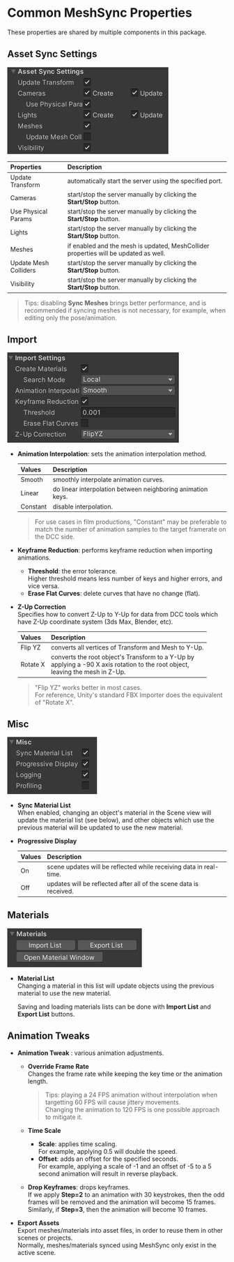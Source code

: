 # Common MeshSync Properties

These properties are shared by multiple components in this package.

## Asset Sync Settings

![Menu](images/MeshSyncAssetSyncProperties.png)

|**Properties** |**Description** |
|:---       |:---|
| Update Transform      | automatically start the server using the specified port.|
| Cameras               | start/stop the server manually by clicking the **Start/Stop** button.|
| Use Physical Params   | start/stop the server manually by clicking the **Start/Stop** button.|
| Lights                | start/stop the server manually by clicking the **Start/Stop** button.|
| Meshes                | if enabled and the mesh is updated, MeshCollider properties will be updated as well.|
| Update Mesh Colliders | start/stop the server manually by clicking the **Start/Stop** button.|
| Visibility            | start/stop the server manually by clicking the **Start/Stop** button.|

> Tips: disabling **Sync Meshes** brings better performance, and is recommended if syncing meshes is not necessary, 
> for example, when editing only the pose/animation.

## Import 
   
![Menu](images/MeshSyncImportProperties.png)

- **Animation Interpolation**: sets the animation interpolation method.   

  |**Values** |**Description** |
  |:---       |:---|
  | Smooth    | smoothly interpolate animation curves.|
  | Linear    | do linear interpolation between neighboring animation keys.|
  | Constant  | disable interpolation.|

  > For use cases in film productions, "Constant" may be preferable to match 
  > the number of animation samples to the target framerate on the DCC side.


- **Keyframe Reduction**: performs keyframe reduction when importing animations.  
  - **Threshold**: the error tolerance.   
    Higher threshold means less number of keys and higher errors, and vice versa.   
  - **Erase Flat Curves**: delete curves that have no change (flat).
  
- **Z-Up Correction**  
  Specifies how to convert Z-Up to Y-Up for data from DCC tools 
  which have Z-Up coordinate system (3ds Max, Blender, etc).

  |**Values** |**Description** |
  |:---       |:---|
  | Flip YZ   | converts all vertices of Transform and Mesh to Y-Up.|
  | Rotate X  | converts the root object's Transform to a Y-Up by <br/>applying a -90 X axis rotation to the root object, <br/> leaving the mesh in Z-Up.|

  > "Flip YZ" works better in most cases.   
  > For reference, Unity's standard FBX Importer does the equivalent of "Rotate X".

## Misc 
   
![Menu](images/MeshSyncMiscProperties.png)

- **Sync Material List**  
  When enabled, changing an object's material in the Scene view will update the material list (see below),
  and other objects which use the previous material will be updated to use the new material.

- **Progressive Display**  

  |**Values** |**Description** |
  |:---       |:---|
  | On        | scene updates will be reflected while receiving data in real-time.|
  | Off       | updates will be reflected after all of the scene data is received.|

## Materials 
   
![Menu](images/MeshSyncMaterialsProperties.png)

- **Material List**  
  Changing a material in this list will update objects using the previous material 
  to use the new material.

  Saving and loading materials lists can be done with **Import List** and **Export List** buttons.   

## Animation Tweaks 

- **Animation Tweak** : various animation adjustments.
  - **Override Frame Rate**    
    Changes the frame rate while keeping the key time or the animation length.    

    > Tips: playing a 24 FPS animation without interpolation when targetting 60 FPS will cause jittery movements.   
    > Changing the animation to 120 FPS is one possible approach to mitigate it. 
     
  - **Time Scale**       
    - **Scale**: applies time scaling.   
      For example, applying 0.5 will double the speed.  
    - **Offset**: adds an offset for the specified seconds.    
       For example, applying a scale of -1 and an offset of -5 to a 5 second animation will result in reverse playback.    
  - **Drop Keyframes**: drops keyframes.   
    If we apply **Step=2** to an animation with 30 keystrokes, then the odd frames will be removed and the animation will become 15 frames.   
    Similarly, if **Step=3**, then the animation will become 10 frames.
  
- **Export Assets**  
  Export meshes/materials into asset files, in order to reuse them in other scenes or projects.  
  Normally, meshes/materials synced using MeshSync only exist in the active scene.

